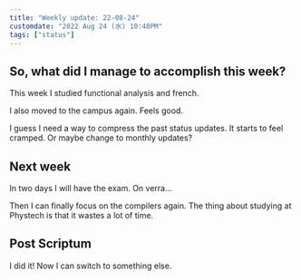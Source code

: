```yaml
---
title: "Weekly update: 22-08-24"
customdate: "2022 Aug 24 (水) 10:48PM"
tags: ["status"]
---
```


## So, what did I manage to accomplish this week?

This week I studied functional analysis and french.

I also moved to the campus again. Feels good.

I guess I need a way to compress the past status updates. 
It starts to feel cramped. Or maybe change to monthly updates?

## Next week

In two days I will have the exam. On verra...

Then I can finally focus on the compilers again. The thing about studying at
Phystech is that it wastes a lot of time.

## Post Scriptum

I did it! Now I can switch to something else.

